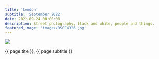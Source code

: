 ```yaml
---
title: 'London'
subtitle: 'September 2022'
date: 2022-09-24 00:00:00
description: Street photography, black and white, people and things.
featured_image: 'images/DSCF4326.jpg'
---
```


![]({{site.baseurl}}/images/DSCF4326.jpg)

<div class="wrap">

<p>{{ page.title }}, {{ page.subtitle }}</p>

</div>
